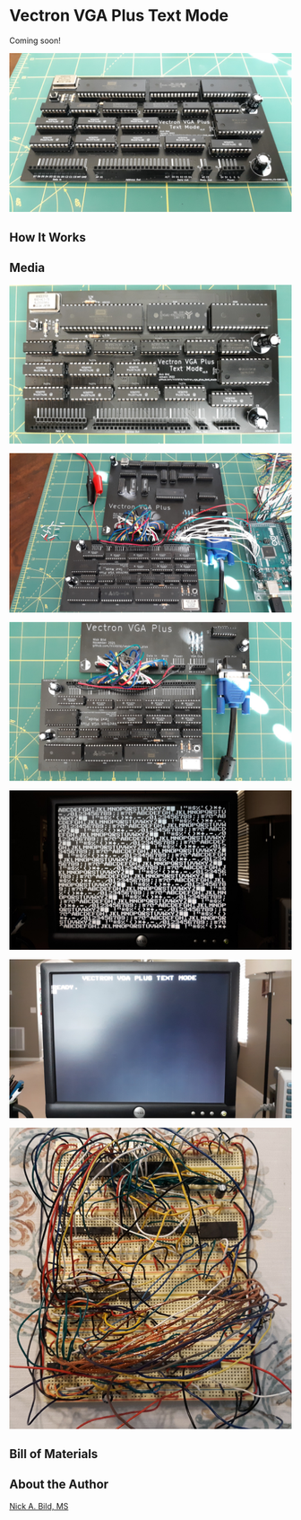 # Vectron VGA Plus Text Mode

Coming soon!

![](https://raw.githubusercontent.com/nickbild/vectron_vga_plus_text_mode/main/media/text_mode_angle_sm.jpg)

## How It Works

## Media

![](https://raw.githubusercontent.com/nickbild/vectron_vga_plus_text_mode/main/media/text_mode_sm.jpg)

![](https://raw.githubusercontent.com/nickbild/vectron_vga_plus_text_mode/main/media/full_setup_w_arduino_angle_sm.jpg)

![](https://raw.githubusercontent.com/nickbild/vectron_vga_plus_text_mode/main/media/text_mode_with_vga_plus_close_sm.jpg)

![](https://raw.githubusercontent.com/nickbild/vectron_vga_plus_text_mode/main/media/screenshot_all_chars_sm.jpg)

![](https://raw.githubusercontent.com/nickbild/vectron_vga_plus_text_mode/main/media/screenshot_prompt_sm.jpg)

![](https://raw.githubusercontent.com/nickbild/vectron_vga_plus_text_mode/main/media/breadboard_prototype_sm.jpg)

## Bill of Materials

## About the Author

[Nick A. Bild, MS](https://nickbild79.firebaseapp.com/#!/)

